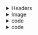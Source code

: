 
<details>
<summary>Headers</summary>
  
# Largest <header>
## Two <header>
### Three <header>
#### Four <header>
##### Five <header>
###### Six <header>



</details>


<details>
  <summary>Image</summary>
  
  <picture>
  <source media="(prefers-color-scheme: dark)" srcset="https://octodex.github.com/images/yaktocat.png">
  <source media="(prefers-color-scheme: light)" srcset="https://octodex.github.com/images/yaktocat.png">
  <img alt="image" src="https://octodex.github.com/images/yaktocat.png">
</picture>

</details>
  
 <details>
   
   <summary>code</summary>
   
   ```
$ git init
Initialized empty Git repository in /Users/skills/Projects/recipe-repository/.git/
```
   </details>
 <details>
   
   <summary>code</summary>  
- [ ] Turn on GitHub Pages
- [ ] Outline my portfolio
- [ ] Introduce myself to the world
   
   </details>
  
